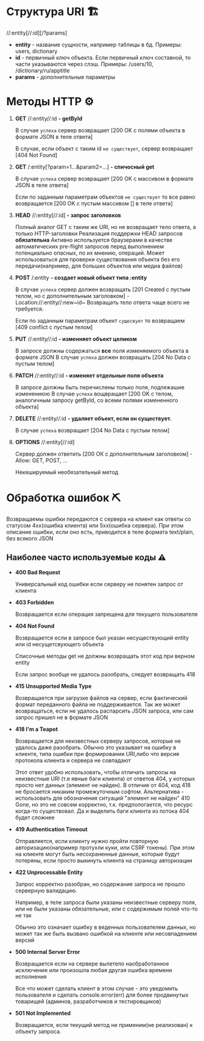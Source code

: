 Структура URI 🏗 
=============

//:entity\[//:id\]\[/?params\]

-   **entity** - название сущности, например таблицы в бд. Примеры:
    users, dictionary
-   **id** - первичный ключ объекта. Если первичный ключ составной, то
    части указываются через слэш. Примеры: /users/10,
    /dictionary/ru/apptitle
-   **params** - дополнительные параметры

Методы HTTP ⚙ 
===========

1.  **GET** //:entity//:id **- getById**

    В случае `успеха` сервер возвращает [200 OK с полями объекта в
    формате JSON в теле ответа] 

    В случае, если объект с таким id `не существует`, сервер возвращает [404 Not
    Found]

2.  **GET** /:entity\[?param=1...&param2=...\] **- спичосный get**

    В случае `успеха` сервер возвращает [200 OK с массивом в формате
    JSON в теле ответа]

    Если по заданным параметрам объектов `не существует` то все равно возвращается [200 OK с пустым массивом \[\] в теле ответа]

3.  **HEAD** //:entity\[//:id\] **- запрос заголовков**

    Полный аналог GET с таким же URI, но не возвращает тело ответа, а
    только HTTP-заголовки Реализация поддержки HEAD запросов
    **обязательна** Активно используется браузерами в качестве
    автоматических pre-flight запросов перед выполнением потенциально
    опасных, по их мнению, операций. Может использоваться для проверки
    существования объекта без его передачи(например, для больших
    объектов или медиа файлов)

4.  **POST** /:entity **- создает новый объект типа :entity**

    В случае `успеха` сервер должен возвращать [201 Created с пустым
    телом, но с дополнительным заголовком] - Location://:entity//:new~id~ Возвращать тело ответа чаще всего не требуется.

    Если по заданным параметрам объект `сущесвует` то возвращаем [409
    conflict с пустым телом]

5.  **PUT** //:entity//:id **- изменняет объект целиком**

    В запросе должны содержаться **все** поля изменяемого объекта в
    формате JSON В случае `успеха` должен возвращать [204 No Data с
    пустым телом]

6.  **PATCH** //:entity//:id **- изменяет отдельные поля объекта**

    В запросе должны быть перечислены только поля, подлежашие изменениюю
    В случае `успеха` вощвращает [200 OK с телом, аналогичным запросу
    getById, со всеми полями измененного объекта]

7.  **DELETE** //:entity//:id **- удаляет объект, если он существует.**

    В случае `успеха` возвращает [204 No Data с пустым
    телом]

8.  **OPTIONS** //:entity\[//:id\]

    Сервер должен ответить [200 ОК с дополнительным
    заголовком] - Allow: GET, POST, ...

    Некешируемый необязательный метод

Обработка ошибок ⛏ 
================

Возвращаемы ошибки передаются с сервера на клиент как ответы со статусом
4xx(ошибка клиента) или 5xx(ошибка сервера). При этом описание ошибки,
если оно есть, приводится в теле формата text/plain, без всякого JSON

Наиболее часто используемые коды ⚠ 
--------------------------------

-   **400 Bad Request**

    Универсальный код ошибки если серверу не понятен запрос от клиента

-   **403 Forbidden**

    Возвращается если операция запрещена для текущего пользователя

-   **404 Not Found**

    Возвращается если в запросе был указан несуществующий entity или id
    несущетсвующего объекта

    Списочные методы get не должны возвращать этот код при верном entity

    Если запрос вообще не удалось разобрать, следует возвращать 418

-   **415 Unsupported Media Type**

    Возвращается при загрузке файлов на сервер, если фактический формат
    переданного файла не поддерживается. Так же может возвращаться, если
    не удалось распарсить JSON запроса, или сам запрос пришел не в
    формате JSON

-   **418 I\'m a Teapot**

    Возвращается для неизвестных серверу запросов, которые не удалось
    даже разобрать. Обычно это указывает на ошибку в клиентe, типа
    ошибки при формировании URI,либо что версия протокола клиента и
    сервера не совпадают

    Этот ответ удобно использовать, чтобы отличать запросы на
    неизвестные URI (т.е явные баги клиента) от ответов 404, у которых
    просто нет данных (элемент не найден). В отличие от 404, код 418 не
    бросается никаким промежуточным софтом. Альтернатива - использовать
    для обозначения ситуаций \"элемент не найден\" 410 Gone, но это не
    совсем корректно, т.к. предпологается, что ресурс когда-то
    существовал. Да и выделить баги клиента из потока 404 будет сложнее

-   **419 Authentication Timeout**

    Отправляется, если клиенту нужно пройти повторную
    авторизацию(например протухли куки, или CSRF токены). При этом на
    клиенте могут быть несохраненные данные, которые будут потеряны,
    если просто выкинуть клиента на страницу авторизации

-   **422 Unprocessable Entity**

    Запрос корректно разобран, но содержание запроса не прошло серверную
    валидацию.

    Например, в теле запроса были указаны неизвестные серверу поля, или
    не были указаны обязательные, или с содержимым полей что-то не так

    Обычно это означает ошибку в веденных пользователем данных, но может
    так же быть вызвано ошибкой на клиенте или несовпадением версий

-   **500 Internal Server Error**

    Возвращается если на сервере вылетело наобработанное исключение или
    произошла любая другая ошибка времени исполнения

    Все что может сделать клиент в этом случае - это уведомить
    пользователя и сделать console.error(err) для более продвинутых
    товарищей (админов, разработчиков и тестировщиков)

-   **501 Not Implemented**

    Возвращается, если текущий метод не применим(не реализован) к
    объекту запроса.
